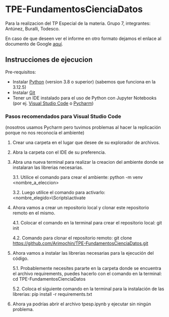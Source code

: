 # TPE-FundamentosCienciaDatos
Para la realizacion del TP Especial de la materia. Grupo 7, integrantes: Antúnez, Buralli, Todesco.

En caso de que deseen ver el informe en otro formato dejamos el enlace al documento de Google [aquí](https://docs.google.com/document/d/1aVamo6SerRPkJcXAzxWECUq-hLxOv-9-4qwl7Utd7oY/edit?usp=sharing).



## Instrucciones de ejecucion
Pre-requisitos: 
- Instalar [Python](https://www.python.org/downloads/) (version 3.8 o superior) (sabemos que funciona en la 3.12.5)
- Instalar [Git](https://git-scm.com/downloads) 
- Tener un IDE instalado para el uso de Python con Jupyter Notebooks 
(por ej. [Visual Studio Code](https://code.visualstudio.com) o [Pycharm](https://www.jetbrains.com/es-es/pycharm/)) 

### Pasos recomendados para Visual Studio Code

(nosotros usamos Pycharm pero tuvimos problemas al hacer la replicación porque no nos reconocía el ambiente)

1. Crear una carpeta en el lugar que desee de su explorador de archivos.
2. Abra la carpeta con el IDE de su preferencia.
3. Abra una nueva terminal para realizar la creacion del ambiente donde se instalaran las librerias necesarias.

    3.1. Utilice el comando para crear el ambiente: python -m venv <nombre_a_eleccion>
  
    3.2. Luego utilice el comando para activarlo: <nombre_elegido>\Scripts\activate

4. Ahora vamos a crear un repositorio local y clonar este repositorio remoto en el mismo.
  
    4.1. Colocar el comando en la terminal para crear el repositorio local: git init
  
    4.2. Comando para clonar el repositorio remoto: git clone https://github.com/Arimochin/TPE-FundamentosCienciaDatos.git

5. Ahora vamos a instalar las librerias necesarias para la ejecución del código. <br>
    
    5.1. Probablemente necesites pararte en la carpeta donde se encuentra el archivo requirements,
puedes hacerlo con el comando en la terminal: cd TPE-FundamentosCienciaDatos
 
    5.2. Coloca el siguiente comando en la terminal para la instalación de las librerias: 
pip install -r requirements.txt

6. Ahora ya podrías abrir el archivo tpesp.ipynb y ejecutar sin ningún problema.
